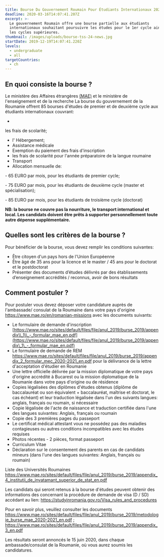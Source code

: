 ```yaml
---
title: Bourse Du Gouvernement Roumain Pour Étudiants Internationaux 2020-2021
deadline: 2020-03-16T14:07:41.207Z
excerpt: >-
  Le gouvernement Roumain offre une bourse partielle aux étudiants
  internationaux souhaitant poursuivre les études pour le 1er cycle ainsi que
  les cycles supérieures.
thumbnail: /images/uploads/bourse-tss-24-news.jpg
startDate: 2019-12-19T14:07:41.220Z
levels:
  - undergraduate
  - all
targetCountries:
  - ch
---
```

## En quoi consiste la bourse ?

 Le ministère des Affaires étrangères [(MAE)](https://www.mae.ro/en/node/10251#null) et le ministère
 de l'enseignement et de la recherche La bourse du gouvernement de la Roumanie offrent 
85 bourses d'études de premier et de deuxième cycle aux étudiants internationaux couvrant:

* 

les frais de scolarité;

* l' Hébergement;
* Assistance médicale
* Exemption du paiement des frais d'inscription
* les frais de scolarité pour l'année préparatoire de la langue roumaine
* Transport
* Allocation mensuelle de:

\- 65 EURO par mois, pour les étudiants de premier cycle;

\- 75 EURO par mois, pour les étudiants de deuxième cycle (master et spécialisation);

\- 85 EURO par mois, pour les étudiants de troisième cycle (doctorat)

**NB: la bourse ne couvre pas la nourriture, le transport international et local. Les candidats doivent être prêts à supporter personnellement toute autre dépense supplémentaire.**

## Quelles sont les critères de la bourse ?

Pour bénéficier de la bourse, vous devez remplir les conditions suivantes:

* Être citoyen d'un pays hors de l'Union Européenne 
* Être âgé de 35 ans pour la licence et le master / 45 ans pour le doctorat et le postdoctorat
* Présenter des documents d’études délivrés par des établissements d’enseignement accrédités / reconnus, avoir de bons résultats

## Comment postuler ?

Pour postuler vous devez déposer votre candidature auprès de l'ambassade/ consulat de la Roumaine dans votre pays d'origine <https://www.mae.ro/en/romanian-missions> avec les documents suivants:

* Le formulaire de demande d'inscription [https://www.mae.ro/sites/default/files/file/anul_2019/burse_2019/appendix\\_1\\_-_formular_mae_en.pdf](https://www.mae.ro/sites/default/files/file/anul_2019/burse_2019/appendix\_1\_-_formular_mae_en.pdf)
* Le formulaire de demande de REM <https://www.mae.ro/sites/default/files/file/anul_2019/burse_2019/appendix_2_formular_mec_2020-2021_en.pdf> pour la délivrance de la lettre d'acceptation d'étudier en
  Roumanie
* Une 
  lettre officielle délivrée par la mission diplomatique de votre pays d'origine accrédité à Bucarest
    ou la mission diplomatique de la Roumanie dans votre pays d'origine ou de résidence
* Copies légalisées des diplômes d'études obtenus (diplôme de baccalauréat ou son équivalent +
  baccalauréat, maîtrise et doctorat, le cas échéant) et leur traduction légalisée dans l'un des suivants
  langues: anglais, français ou roumain, si nécessaire
* Copie légalisée de l'acte de naissance et traduction certifiée dans l'une des langues suivantes:
  Anglais, français ou roumain
* Copie des 3 premières pages du passeport
* Le certificat médical attestant vous ne possédez 
  pas des maladies contagieuses ou autres conditions incompatibles avec les études requises
* Photos récentes - 2 pièces, format passeport
* Curriculum Vitae
* Déclaration sur le consentement des parents en cas de candidats mineurs (dans l'une des langues suivantes:
  Anglais, français ou roumain)

Liste des Universités Roumaines  <https://www.mae.ro/sites/default/files/file/anul_2019/burse_2019/appendix_4_institutii_de_invatamant_superior_de_stat_en.pdf>

Les  candidats qui seront retenus à la bourse d'études peuvent obtenir des informations des concernant la procédure de demande de visa (D / SD) accédant au lien: <https://studyinromania.gov.ro/Visa_rules_and_procedures>

Pour en savoir plus, veuillez consulter les documents <https://www.mae.ro/sites/default/files/file/anul_2019/burse_2019/metodologie_burse_mae_2020-2021_en.pdf> ; <https://www.mae.ro/sites/default/files/file/anul_2019/burse_2019/appendix_3_en.pdf>

Les résultats seront annoncés le 15 juin 2020, dans chaque ambassade/consulat de la Roumanie, où vous aurez soumis les candidatures.
